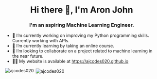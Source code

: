 

<h1 align="center">Hi there 👋, I'm Aron John</h1>
<h3 align="center">I'm an aspiring Machine Learning Engineer.</h3>

- 🔭 I’m currently working on improving my Python programming skills. Currently working with APIs.
- 🌱 I’m currently learning by taking an online course.
- 👯 I’m looking to collaborate on a project related to machine learning in the near future.
- 👨‍💻 My website is available at https://ajcodes020.github.io

<p><img align="left" src="https://github-readme-stats.vercel.app/api?username=ajcodes020&show_icons=true&locale=en" alt="ajcodes020" /></p>
<p>&nbsp;<img align="center" src="https://github-readme-stats.vercel.app/api/top-langs?username=ajcodes020&show_icons=true&locale=en&layout=compact" alt="ajcodes020" /></p>


<!--
**ajcodes020/ajcodes020** is a ✨ _special_ ✨ repository because its `README.md` (this file) appears on your GitHub profile.

Here are some ideas to get you started:

- 🔭 I’m currently working on ...
- 🌱 I’m currently learning ...
- 👯 I’m looking to collaborate on ...
- 🤔 I’m looking for help with ...
- 💬 Ask me about ...
- 📫 How to reach me: ...
- 😄 Pronouns: ...
- ⚡ Fun fact: ...
-->

